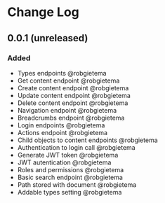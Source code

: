 # Change Log

## 0.0.1 (unreleased)

### Added

- Types endpoints @robgietema
- Get content endpoint @robgietema
- Create content endpoint @robgietema
- Update content endpoint @robgietema
- Delete content endpoint @robgietema
- Navigation endpoint @robgietema
- Breadcrumbs endpoint @robgietema
- Login endpoints @robgietema
- Actions endpoint @robgietema
- Child objects to content endpoints @robgietema
- Authentication to login call @robgietema
- Generate JWT token @robgietema
- JWT autentication @robgietema
- Roles and permissions @robgietema
- Basic search endpoint @robgietema
- Path stored with document @robgietema
- Addable types setting @robgietema

